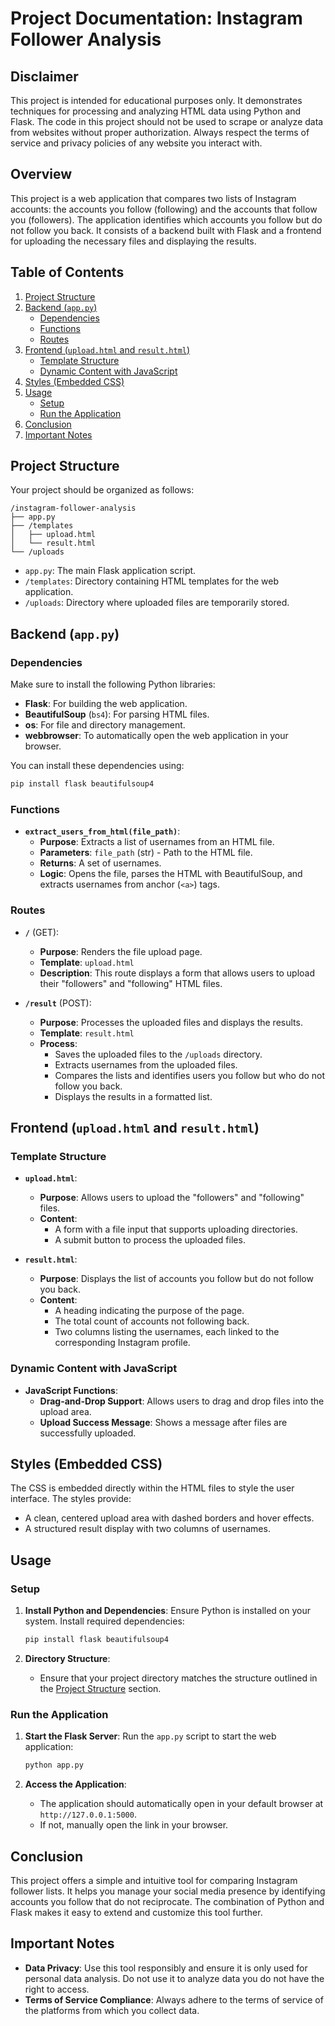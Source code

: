 # Project Documentation: Instagram Follower Analysis

## Disclaimer

This project is intended for educational purposes only. It demonstrates techniques for processing and analyzing HTML data using Python and Flask. The code in this project should not be used to scrape or analyze data from websites without proper authorization. Always respect the terms of service and privacy policies of any website you interact with.

## Overview

This project is a web application that compares two lists of Instagram accounts: the accounts you follow (following) and the accounts that follow you (followers). The application identifies which accounts you follow but do not follow you back. It consists of a backend built with Flask and a frontend for uploading the necessary files and displaying the results.

## Table of Contents

1. [Project Structure](#project-structure)
2. [Backend (`app.py`)](#backend-apppy)
   - [Dependencies](#dependencies)
   - [Functions](#functions)
   - [Routes](#routes)
3. [Frontend (`upload.html` and `result.html`)](#frontend-uploadhtml-and-resulthtml)
   - [Template Structure](#template-structure)
   - [Dynamic Content with JavaScript](#dynamic-content-with-javascript)
4. [Styles (Embedded CSS)](#styles-embedded-css)
5. [Usage](#usage)
   - [Setup](#setup)
   - [Run the Application](#run-the-application)
6. [Conclusion](#conclusion)
7. [Important Notes](#important-notes)

## Project Structure

Your project should be organized as follows:

```
/instagram-follower-analysis
├── app.py
├── /templates
│   ├── upload.html
│   └── result.html
└── /uploads
```

- `app.py`: The main Flask application script.
- `/templates`: Directory containing HTML templates for the web application.
- `/uploads`: Directory where uploaded files are temporarily stored.

## Backend (`app.py`)

### Dependencies

Make sure to install the following Python libraries:

- **Flask**: For building the web application.
- **BeautifulSoup** (`bs4`): For parsing HTML files.
- **os**: For file and directory management.
- **webbrowser**: To automatically open the web application in your browser.

You can install these dependencies using:

```bash
pip install flask beautifulsoup4
```

### Functions

- **`extract_users_from_html(file_path)`**:
  - **Purpose**: Extracts a list of usernames from an HTML file.
  - **Parameters**: `file_path` (str) - Path to the HTML file.
  - **Returns**: A set of usernames.
  - **Logic**: Opens the file, parses the HTML with BeautifulSoup, and extracts usernames from anchor (`<a>`) tags.

### Routes

- **`/`** (GET):
  - **Purpose**: Renders the file upload page.
  - **Template**: `upload.html`
  - **Description**: This route displays a form that allows users to upload their "followers" and "following" HTML files.

- **`/result`** (POST):
  - **Purpose**: Processes the uploaded files and displays the results.
  - **Template**: `result.html`
  - **Process**:
    - Saves the uploaded files to the `/uploads` directory.
    - Extracts usernames from the uploaded files.
    - Compares the lists and identifies users you follow but who do not follow you back.
    - Displays the results in a formatted list.

## Frontend (`upload.html` and `result.html`)

### Template Structure

- **`upload.html`**:
  - **Purpose**: Allows users to upload the "followers" and "following" files.
  - **Content**:
    - A form with a file input that supports uploading directories.
    - A submit button to process the uploaded files.

- **`result.html`**:
  - **Purpose**: Displays the list of accounts you follow but do not follow you back.
  - **Content**:
    - A heading indicating the purpose of the page.
    - The total count of accounts not following back.
    - Two columns listing the usernames, each linked to the corresponding Instagram profile.

### Dynamic Content with JavaScript

- **JavaScript Functions**:
  - **Drag-and-Drop Support**: Allows users to drag and drop files into the upload area.
  - **Upload Success Message**: Shows a message after files are successfully uploaded.

## Styles (Embedded CSS)

The CSS is embedded directly within the HTML files to style the user interface. The styles provide:

- A clean, centered upload area with dashed borders and hover effects.
- A structured result display with two columns of usernames.

## Usage

### Setup

1. **Install Python and Dependencies**:
   Ensure Python is installed on your system. Install required dependencies:

   ```bash
   pip install flask beautifulsoup4
   ```

2. **Directory Structure**:
   - Ensure that your project directory matches the structure outlined in the [Project Structure](#project-structure) section.

### Run the Application

1. **Start the Flask Server**:
   Run the `app.py` script to start the web application:

   ```bash
   python app.py
   ```

2. **Access the Application**:
   - The application should automatically open in your default browser at `http://127.0.0.1:5000`.
   - If not, manually open the link in your browser.

## Conclusion

This project offers a simple and intuitive tool for comparing Instagram follower lists. It helps you manage your social media presence by identifying accounts you follow that do not reciprocate. The combination of Python and Flask makes it easy to extend and customize this tool further.

## Important Notes

- **Data Privacy**: Use this tool responsibly and ensure it is only used for personal data analysis. Do not use it to analyze data you do not have the right to access.
- **Terms of Service Compliance**: Always adhere to the terms of service of the platforms from which you collect data.
